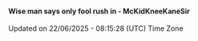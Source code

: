 #### Wise man says only fool rush in - McKidKneeKaneSir
Updated on 22/06/2025 - 08:15:28 (UTC) Time Zone
